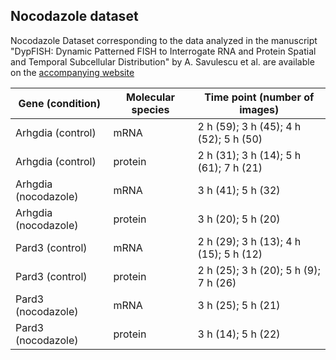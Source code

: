  ## Nocodazole dataset

Nocodazole Dataset corresponding to the data analyzed in the manuscript "DypFISH: Dynamic Patterned FISH to Interrogate RNA and Protein Spatial and Temporal Subcellular Distribution" by A. Savulescu et al. are available on the [accompanying website](http://dypfish.org)

| Gene (condition)     | Molecular species | Time point (number of images)          |
|----------------------|-------------------|----------------------------------------|
| Arhgdia (control)    | mRNA              | 2 h (59); 3 h (45); 4 h (52); 5 h (50) |
| Arhgdia (control)    | protein           | 2 h (31); 3 h (14); 5 h (61); 7 h (21) |
| Arhgdia (nocodazole) | mRNA              | 3 h (41); 5 h (32)                     |
| Arhgdia (nocodazole) | protein           | 3 h (20); 5 h (20)                     |
|  Pard3 (control)     | mRNA              | 2 h (29); 3 h (13); 4 h (15); 5 h (12) |
|  Pard3 (control)     | protein           | 2 h (25); 3 h (20); 5 h (9); 7 h (26)  |
| Pard3 (nocodazole)   | mRNA              | 3 h (25); 5 h (21)                     |
| Pard3 (nocodazole)   | protein           | 3 h (14); 5 h (22)                     |
